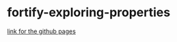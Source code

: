 # fortify-exploring-properties


[link for the github pages](https://manoelteixeira.github.io/exploring-buttons/)
